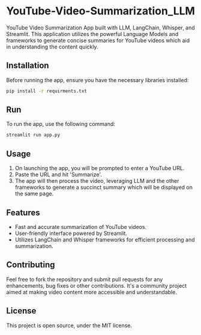 # YouTube-Video-Summarization_LLM
YouTube Video Summarization App built with LLM, LangChain, Whisper, and Streamlit. This application utilizes the powerful Language Models and frameworks to generate concise summaries for YouTube videos which aid in understanding the content quickly.

## Installation

Before running the app, ensure you have the necessary libraries installed:

```bash
pip install -r requirments.txt
```

## Run

To run the app, use the following command:

```bash
streamlit run app.py
```

## Usage

1. On launching the app, you will be prompted to enter a YouTube URL.
2. Paste the URL and hit 'Summarize'.
3. The app will then process the video, leveraging LLM and the other frameworks to generate a succinct summary which will be displayed on the same page.

## Features

- Fast and accurate summarization of YouTube videos.
- User-friendly interface powered by Streamlit.
- Utilizes LangChain and Whisper frameworks for efficient processing and summarization.

## Contributing

Feel free to fork the repository and submit pull requests for any enhancements, bug fixes or other contributions. It's a community project aimed at making video content more accessible and understandable.

## License

This project is open source, under the MIT license.
